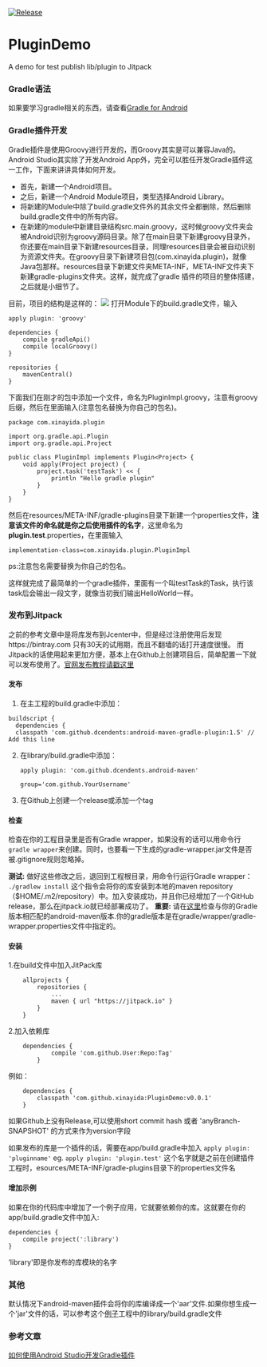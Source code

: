 [![Release](https://jitpack.io/v/xinayida/PluginDemo.svg)](https://jitpack.io/#xinayida/PluginDemo)
# PluginDemo
A demo for test publish lib/plugin to Jitpack

### Gradle语法
如果要学习gradle相关的东西，请查看[Gradle for Android](https://segmentfault.com/a/1190000004229002)
### Gradle插件开发
Gradle插件是使用Groovy进行开发的，而Groovy其实是可以兼容Java的。Android Studio其实除了开发Android App外，完全可以胜任开发Gradle插件这一工作，下面来讲讲具体如何开发。
- 首先，新建一个Android项目。
- 之后，新建一个Android Module项目，类型选择Android Library。
- 将新建的Module中除了build.gradle文件外的其余文件全都删除，然后删除build.gradle文件中的所有内容。
- 在新建的module中新建目录结构src.main.groovy，这时候groovy文件夹会被Android识别为groovy源码目录。除了在main目录下新建groovy目录外，你还要在main目录下新建resources目录，同理resources目录会被自动识别为资源文件夹。在groovy目录下新建项目包(com.xinayida.plugin)，就像Java包那样。resources目录下新建文件夹META-INF，META-INF文件夹下新建gradle-plugins文件夹。这样，就完成了gradle 插件的项目的整体搭建，之后就是小细节了。

目前，项目的结构是这样的：
![](http://chuantu.biz/t5/39/1477288410x3070664390.png)
打开Module下的build.gradle文件，输入
```
apply plugin: 'groovy'

dependencies {
    compile gradleApi()
    compile localGroovy()
}

repositories {
    mavenCentral()
}
```
下面我们在刚才的包中添加一个文件，命名为PluginImpl.groovy，注意有groovy后缀，然后在里面输入(注意包名替换为你自己的包名)。

```
package com.xinayida.plugin

import org.gradle.api.Plugin
import org.gradle.api.Project

public class PluginImpl implements Plugin<Project> {
    void apply(Project project) {
        project.task('testTask') << {
            println "Hello gradle plugin"
        }
    }
}
```
然后在resources/META-INF/gradle-plugins目录下新建一个properties文件，**注意该文件的命名就是你之后使用插件的名字**，这里命名为**plugin.test**.properties，在里面输入

`implementation-class=com.xinayida.plugin.PluginImpl`

ps:注意包名需要替换为你自己的包名。

这样就完成了最简单的一个gradle插件，里面有一个叫testTask的Task，执行该task后会输出一段文字，就像当初我们输出HelloWorld一样。
### 发布到Jitpack

之前的参考文章中是将库发布到Jcenter中，但是经过注册使用后发现https://bintray.com 只有30天的试用期，而且不翻墙的话打开速度很慢。
而Jitpack的话使用起来更加方便，基本上在Github上创建项目后，简单配置一下就可以发布使用了。[官网发布教程请戳这里](https://jitpack.io/docs/ANDROID/)

#### 发布

1. 在主工程的build.gradle中添加：
```
buildscript {
  dependencies {
  classpath 'com.github.dcendents:android-maven-gradle-plugin:1.5' // Add this line
```

2. 在library/build.gradle中添加：
    ```
    apply plugin: 'com.github.dcendents.android-maven'

    group='com.github.YourUsername'
    ```
3. 在Github上创建一个release或添加一个tag

#### 检查
检查在你的工程目录里是否有Gradle wrapper，如果没有的话可以用命令行`gradle wrapper`来创建。同时，也要看一下生成的gradle-wrapper.jar文件是否被.gitignore规则忽略掉。

**测试:** 做好这些修改之后，退回到工程根目录，用命令行运行Gradle wrapper：
`./gradlew install`
这个指令会将你的库安装到本地的maven repository（$HOME/.m2/repository）中。加入安装成功，并且你已经增加了一个GitHub release，那么在jitpack.io就已经部署成功了。
**重要:** 请在[这里](https://github.com/dcendents/android-maven-gradle-plugin#note-on-releases)检查与你的Gradle版本相匹配的android-maven版本.你的gradle版本是在gradle/wrapper/gradle-wrapper.properties文件中指定的。

#### 安装

1.在build文件中加入JitPack库
```
	allprojects {
		repositories {
			...
			maven { url "https://jitpack.io" }
		}
	}
```
2.加入依赖库
```
    dependencies {
            compile 'com.github.User:Repo:Tag'
        }
```
例如：
```
    dependencies {
        classpath 'com.github.xinayida:PluginDemo:v0.0.1'
    }
```
如果Github上没有Release,可以使用short commit hash 或者 'anyBranch-SNAPSHOT' 的方式来作为version字段

如果发布的库是一个插件的话，需要在app/build.gradle中加入
`apply plugin: 'pluginname'` 
eg.
`apply plugin: 'plugin.test'`
这个名字就是之前在创建插件工程时，esources/META-INF/gradle-plugins目录下的properties文件名

#### 增加示例

如果在你的代码库中增加了一个例子应用，它就要依赖你的库。这就要在你的app/build.gradle文件中加入:
```
dependencies {
    compile project(':library')
}
```
‘library'即是你发布的库模块的名字

### 其他
默认情况下android-maven插件会将你的库编译成一个'aar'文件.如果你想生成一个'jar'文件的话，可以参考这个[例子](https://github.com/jitpack/android-example)工程中的library/build.gradle文件

### 参考文章
[如何使用Android Studio开发Gradle插件](http://blog.csdn.net/sbsujjbcy/article/details/50782830)


